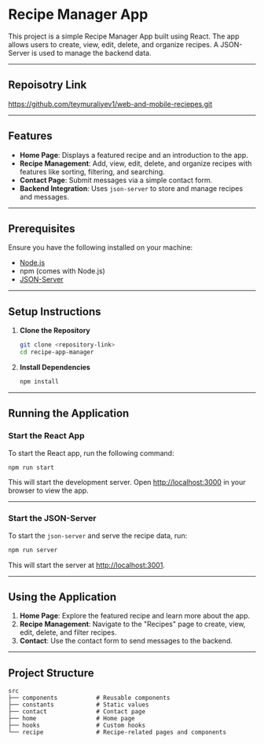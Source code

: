 

# Recipe Manager App

This project is a simple Recipe Manager App built using React. The app allows users to create, view, edit, delete, and organize recipes. A JSON-Server is used to manage the backend data.

---

## Repoisotry Link

https://github.com/teymuraliyev1/web-and-mobile-reciepes.git

---

## Features

- **Home Page**: Displays a featured recipe and an introduction to the app.
- **Recipe Management**: Add, view, edit, delete, and organize recipes with features like sorting, filtering, and searching.
- **Contact Page**: Submit messages via a simple contact form.
- **Backend Integration**: Uses `json-server` to store and manage recipes and messages.

---

## Prerequisites

Ensure you have the following installed on your machine:

- [Node.js](https://nodejs.org/)
- npm (comes with Node.js)
- [JSON-Server](https://github.com/typicode/json-server)

---

## Setup Instructions

1. **Clone the Repository**
   ```bash
   git clone <repository-link>
   cd recipe-app-manager
   ```

2. **Install Dependencies**
   ```bash
   npm install
   ```

---

## Running the Application

### Start the React App

To start the React app, run the following command:

```bash
npm run start
```

This will start the development server. Open [http://localhost:3000](http://localhost:3000) in your browser to view the app.

---

### Start the JSON-Server

To start the `json-server` and serve the recipe data, run:

```bash
npm run server
```

This will start the server at [http://localhost:3001](http://localhost:3001).

---

## Using the Application

1. **Home Page**: Explore the featured recipe and learn more about the app.
2. **Recipe Management**: Navigate to the "Recipes" page to create, view, edit, delete, and filter recipes.
3. **Contact**: Use the contact form to send messages to the backend.

---

## Project Structure

```
src
├── components           # Reusable components
├── constants            # Static values
├── contact              # Contact page
├── home                 # Home page
├── hooks                # Custom hooks
└── recipe               # Recipe-related pages and components
```

